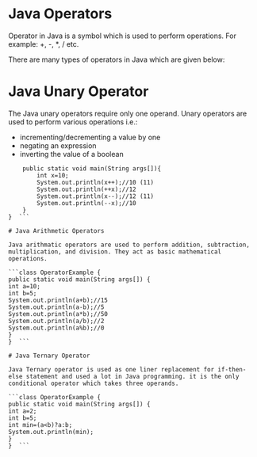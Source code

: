 # Java Operators

Operator in Java is a symbol which is used to perform operations. For example: +, -, *, / etc.

There are many types of operators in Java which are given below:

# Java Unary Operator

The Java unary operators require only one operand. Unary operators are used to perform various operations i.e.:

- incrementing/decrementing a value by one
- negating an expression
- inverting the value of a boolean

```class OperatorExample{  
	public static void main(String args[]){  
		int x=10;  
		System.out.println(x++);//10 (11)  
		System.out.println(++x);//12  
		System.out.println(x--);//12 (11)  
		System.out.println(--x);//10  
	}
}  ```

# Java Arithmetic Operators

Java arithmatic operators are used to perform addition, subtraction, multiplication, and division. They act as basic mathematical operations.

```class OperatorExample {  
public static void main(String args[]) {  
int a=10;  
int b=5;  
System.out.println(a+b);//15  
System.out.println(a-b);//5  
System.out.println(a*b);//50  
System.out.println(a/b);//2  
System.out.println(a%b);//0  
}
}  ```

# Java Ternary Operator

Java Ternary operator is used as one liner replacement for if-then-else statement and used a lot in Java programming. it is the only conditional operator which takes three operands.

```class OperatorExample {  
public static void main(String args[]) {  
int a=2;  
int b=5;  
int min=(a<b)?a:b;  
System.out.println(min);  
}
}  ```

